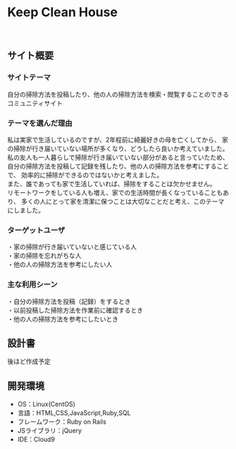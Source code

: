 # Keep Clean House
​
## サイト概要
### サイトテーマ
<!--何を『目的』とし、どのような『分類』なのかを簡潔に書く-->
 自分の掃除方法を投稿したり、他の人の掃除方法を検索・閲覧することのできるコミュニティサイト

### テーマを選んだ理由
<!--なぜこのようなテーマにしたかを説明する-->
 私は実家で生活しているのですが、2年程前に綺麗好きの母を亡くしてから、
 家の掃除が行き届いていない場所が多くなり、どうしたら良いか考えていました。<br>
 私の友人も一人暮らしで掃除が行き届いていない部分があると言っていたため、
 自分の掃除方法を投稿して記録を残したり、他の人の掃除方法を参考にすることで、
 効率的に掃除ができるのではないかと考えました。<br>
 また、誰であっても家で生活していれば、掃除をすることは欠かせません。<br>
 リモートワークをしている人も増え、家での生活時間が長くなっていることもあり、
 多くの人にとって家を清潔に保つことは大切なことだと考え、このテーマにしました。

### ターゲットユーザ
<!--誰に使ってもらうかを具体的に記載する-->
 ・家の掃除が行き届いていないと感じている人<br>
 ・家の掃除を忘れがちな人<br>
 ・他の人の掃除方法を参考にしたい人

### 主な利用シーン
<!--どのような時に使うのかの状況を記載すること-->
​・自分の掃除方法を投稿（記録）をするとき<br>
​・以前投稿した掃除方法を作業前に確認するとき<br>
​・他の人の掃除方法を参考にしたいとき<br>

## 設計書
<!--テーマを設定・提出する時点では不要です-->
​後ほど作成予定

## 開発環境
- OS：Linux(CentOS)
- 言語：HTML,CSS,JavaScript,Ruby,SQL
- フレームワーク：Ruby on Rails
- JSライブラリ：jQuery
- IDE：Cloud9
​
<!--## 使用素材-->
<!--- 外部サービスの画像素材・音声素材を使用した場合は、必ずサービス名とURLを明記してください。-->
<!--- アプリケーションの実装に使用したgem/bootstrapのリファレンスなどの記載は不要です。-->
<!--- 使用しない場合は、使用素材の項目をREADMEから削除してください。-->
<!--折りたたむ-->